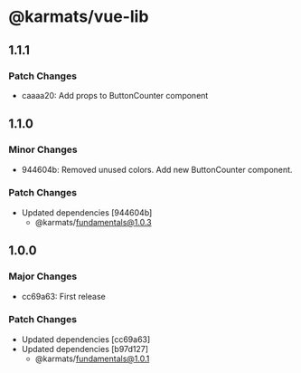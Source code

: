 # @karmats/vue-lib

## 1.1.1

### Patch Changes

- caaaa20: Add props to ButtonCounter component

## 1.1.0

### Minor Changes

- 944604b: Removed unused colors.
  Add new ButtonCounter component.

### Patch Changes

- Updated dependencies [944604b]
  - @karmats/fundamentals@1.0.3

## 1.0.0

### Major Changes

- cc69a63: First release

### Patch Changes

- Updated dependencies [cc69a63]
- Updated dependencies [b97d127]
  - @karmats/fundamentals@1.0.1
